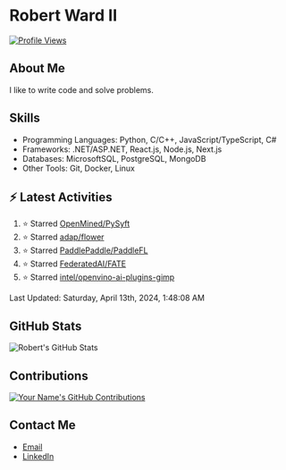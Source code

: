 
# Robert Ward II

[![Profile Views](https://komarev.com/ghpvc/?username=Robert-W-Ward)](https://github.com/Robert-W-Ward)

## About Me
I like to write code and solve problems.

## Skills
- Programming Languages: Python, C/C++, JavaScript/TypeScript, C#
- Frameworks: .NET/ASP.NET, React.js, Node.js, Next.js
- Databases: MicrosoftSQL, PostgreSQL, MongoDB
- Other Tools: Git, Docker, Linux

## :zap: Latest Activities
<!--RECENT_ACTIVITY:start-->
1. ⭐ Starred [OpenMined/PySyft](https://github.com/OpenMined/PySyft)
2. ⭐ Starred [adap/flower](https://github.com/adap/flower)
3. ⭐ Starred [PaddlePaddle/PaddleFL](https://github.com/PaddlePaddle/PaddleFL)
4. ⭐ Starred [FederatedAI/FATE](https://github.com/FederatedAI/FATE)
5. ⭐ Starred [intel/openvino-ai-plugins-gimp](https://github.com/intel/openvino-ai-plugins-gimp)
<!--RECENT_ACTIVITY:end-->

<!--RECENT_ACTIVITY:last_update-->
Last Updated: Saturday, April 13th, 2024, 1:48:08 AM
<!--RECENT_ACTIVITY:last_update_end-->

<!--END_SECTIN:activity-->
## GitHub Stats
![Robert's GitHub Stats](https://github-readme-stats.vercel.app/api?username=Robert-W-Ward&show_icons=true&theme=radical)

## Contributions
[![Your Name's GitHub Contributions](https://github-readme-streak-stats.herokuapp.com/?user=Robert-W-Ward&theme=radical)](https://github.com/your-username)

## Contact Me
- [Email](mailto:robertwesleyward2019@gmail.com)
- [LinkedIn](https://linkedin.com/in/https://www.linkedin.com/in/robert-ward-ii/)
